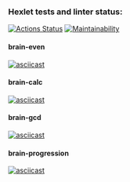 ### Hexlet tests and linter status:
[![Actions Status](https://github.com/Programm-forse/frontend-project-44/workflows/hexlet-check/badge.svg)](https://github.com/Programm-forse/frontend-project-44/actions)
[![Maintainability](https://api.codeclimate.com/v1/badges/2400f35a434c92d59905/maintainability)](https://codeclimate.com/github/Programm-forse/frontend-project-44/maintainability)

#### brain-even
[![asciicast](https://asciinema.org/a/ZhBxruA9z7inWK6s8dSakZbQP.svg)](https://asciinema.org/a/ZhBxruA9z7inWK6s8dSakZbQP)

#### brain-calc
[![asciicast](https://asciinema.org/a/u1L8wQ352uzMUeLpTkkIGhtDd.svg)](https://asciinema.org/a/u1L8wQ352uzMUeLpTkkIGhtDd)

#### brain-gcd
[![asciicast](https://asciinema.org/a/dvMsF9baRujwGPYg1ZnZMPvfU.svg)](https://asciinema.org/a/dvMsF9baRujwGPYg1ZnZMPvfU)

#### brain-progression 

[![asciicast](https://asciinema.org/a/ZxcsbJ2TpzYLVBN8QscMeVLdD.svg)](https://asciinema.org/a/ZxcsbJ2TpzYLVBN8QscMeVLdD)

